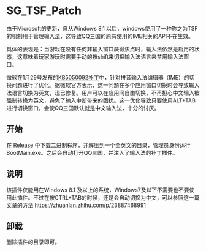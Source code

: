 # SG_TSF_Patch

由于Microsoft的更新，自从Windows 8.1 以后，windows使用了一种称之为TSF的机制用于管理输入法，这导致QQ三国的原有使用的IME相关的API不在生效。

具体的表现是：当游戏在没有任何非输入窗口获得焦点时，输入法依然是启用的状态，这意味着玩家游玩时需要手动的按shift来切换输入法语言来禁用输入法窗口。


微软在1月29号发布的[KB5050092补丁](https://support.microsoft.com/zh-cn/topic/2025-%E5%B9%B4-1-%E6%9C%88-29-%E6%97%A5-kb5050092-%E6%93%8D%E4%BD%9C%E7%B3%BB%E7%BB%9F%E5%86%85%E9%83%A8%E7%89%88%E6%9C%AC-22621-4830-%E5%92%8C-22631-4830-%E9%A2%84%E8%A7%88-fc9d13d6-09c6-412e-aab5-939e2c13a768)中，针对拼音输入法编辑器（IME）的切换问题进行了优化。据微软官方表示，这一问题在多个应用窗口切换时会导致输入法语言切换为英文，现已修复。用户可以在应用间自由切换，不再担心中文输入被强制转换为英文，避免了输入中断带来的困扰。这一优化导致只要使用ALT+TAB进行切换窗口，会使QQ三国默认就是中文输入法，十分的讨厌。


## 开始

在 [Release](https://github.com/wu-yafeng/SG_TSF_Patch/releases) 中下载二进制程序，并解压到一个全英文的目录，管理员身份运行 BootMain.exe。之后会自动打开QQ三国，并注入了输入法的补丁插件。

## 说明

该插件仅能用在Windows 8.1 及以上的系统，Windows7及以下不需要也不要使用此插件。不过在按CTRL+TAB的时候，还是会自动切换为中文，可以参照这一篇文章的方法 https://zhuanlan.zhihu.com/p/23887468991

## 卸载

删除插件的目录即可。

